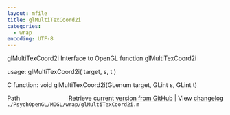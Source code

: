```yaml
---
layout: mfile
title: glMultiTexCoord2i
categories:
  - wrap
encoding: UTF-8
---
```


glMultiTexCoord2i  Interface to OpenGL function glMultiTexCoord2i

usage:  glMultiTexCoord2i\( target, s, t \)

C function:  void glMultiTexCoord2i\(GLenum target, GLint s, GLint t\)


<div class="code_header" style="text-align:right;">
  <span style="float:left;">Path&nbsp;&nbsp;</span> <span class="counter">Retrieve <a href=
  "https://raw.github.com/Psychtoolbox-3/Psychtoolbox-3/beta/./PsychOpenGL/MOGL/wrap/glMultiTexCoord2i.m">current version from GitHub</a> | View <a href=
  "https://github.com/Psychtoolbox-3/Psychtoolbox-3/commits/beta/./PsychOpenGL/MOGL/wrap/glMultiTexCoord2i.m">changelog</a></span>
</div>
<div class="code">
  <code>./PsychOpenGL/MOGL/wrap/glMultiTexCoord2i.m</code>
</div>
